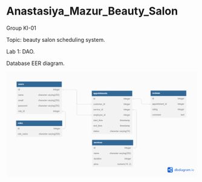 # Anastasiya_Mazur_Beauty_Salon

Group KI-01

Topic: beauty salon scheduling system.

Lab 1: DAO.

Database EER diagram.

![EER](EER.png)
